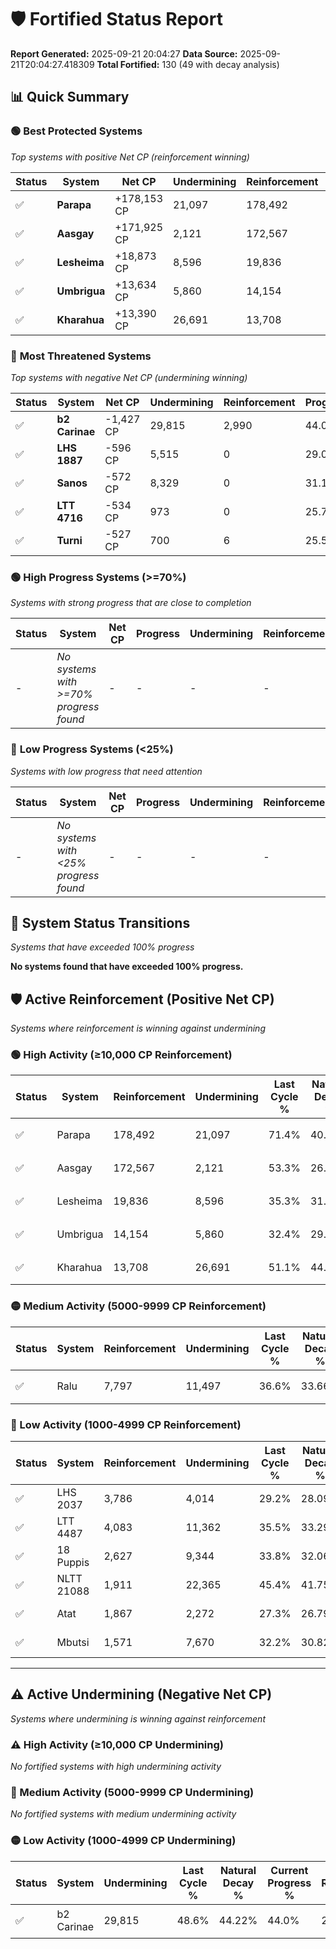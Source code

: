 # 🛡️ Fortified Status Report

**Report Generated:** 2025-09-21 20:04:27
**Data Source:** 2025-09-21T20:04:27.418309
**Total Fortified:** 130 (49 with decay analysis)

## 📊 Quick Summary

### 🟢 **Best Protected Systems**
*Top systems with positive Net CP (reinforcement winning)*

| Status | System | Net CP | Undermining | Reinforcement | Progress |
|--------|--------|--------|-------------|---------------|----------|
| ✅ | **Parapa** | +178,153 CP | 21,097 | 178,492 | 68.2% |
| ✅ | **Aasgay** | +171,925 CP | 2,121 | 172,567 | 53.0% |
| ✅ | **Lesheima** | +18,873 CP | 8,596 | 19,836 | 34.0% |
| ✅ | **Umbrigua** | +13,634 CP | 5,860 | 14,154 | 31.5% |
| ✅ | **Kharahua** | +13,390 CP | 26,691 | 13,708 | 47.0% |

### 🔴 **Most Threatened Systems**
*Top systems with negative Net CP (undermining winning)*

| Status | System | Net CP | Undermining | Reinforcement | Progress |
|--------|--------|--------|-------------|---------------|----------|
| ✅ | **b2 Carinae** | -1,427 CP | 29,815 | 2,990 | 44.0% |
| ✅ | **LHS 1887** | -596 CP | 5,515 | 0 | 29.0% |
| ✅ | **Sanos** | -572 CP | 8,329 | 0 | 31.1% |
| ✅ | **LTT 4716** | -534 CP | 973 | 0 | 25.7% |
| ✅ | **Turni** | -527 CP | 700 | 6 | 25.5% |

### 🟢 **High Progress Systems (>=70%)**
*Systems with strong progress that are close to completion*

| Status | System | Net CP | Progress | Undermining | Reinforcement |
|--------|--------|--------|----------|-------------|---------------|
| - | *No systems with >=70% progress found* | - | - | - | - |

### 🔴 **Low Progress Systems (<25%)**
*Systems with low progress that need attention*

| Status | System | Net CP | Progress | Undermining | Reinforcement |
|--------|--------|--------|----------|-------------|---------------|
| - | *No systems with <25% progress found* | - | - | - | - |
## 🔄 System Status Transitions
*Systems that have exceeded 100% progress*

**No systems found that have exceeded 100% progress.**

## 🛡️ Active Reinforcement (Positive Net CP)
*Systems where reinforcement is winning against undermining*

### 🟢 High Activity (≥10,000 CP Reinforcement)

| Status | System | Reinforcement | Undermining | Last Cycle % | Natural Decay % | Current Progress % | Current CP | Net CP | Activity |
|--------|--------|---------------|-------------|--------------|-----------------|-------------------|------------|--------|----------|
| ✅ | Parapa | 178,492 | 21,097 | 71.4% | 40.79% | 68.2% | 443,300 | +178,153 | 🟢 High Reinforcement |
| ✅ | Aasgay | 172,567 | 2,121 | 53.3% | 26.55% | 53.0% | 344,500 | +171,925 | 🟢 High Reinforcement |
| ✅ | Lesheima | 19,836 | 8,596 | 35.3% | 31.10% | 34.0% | 221,000 | +18,873 | 🟢 High Reinforcement |
| ✅ | Umbrigua | 14,154 | 5,860 | 32.4% | 29.40% | 31.5% | 204,750 | +13,634 | 🟢 High Reinforcement |
| ✅ | Kharahua | 13,708 | 26,691 | 51.1% | 44.94% | 47.0% | 305,500 | +13,390 | 🟢 High Reinforcement |

### 🟡 Medium Activity (5000-9999 CP Reinforcement)

| Status | System | Reinforcement | Undermining | Last Cycle % | Natural Decay % | Current Progress % | Current CP | Net CP | Activity |
|--------|--------|---------------|-------------|--------------|-----------------|-------------------|------------|--------|----------|
| ✅ | Ralu | 7,797 | 11,497 | 36.6% | 33.66% | 34.8% | 226,199 | +7,405 | 🟡 Medium Reinforcement |

### 🔴 Low Activity (1000-4999 CP Reinforcement)

| Status | System | Reinforcement | Undermining | Last Cycle % | Natural Decay % | Current Progress % | Current CP | Net CP | Activity |
|--------|--------|---------------|-------------|--------------|-----------------|-------------------|------------|--------|----------|
| ✅ | LHS 2037 | 3,786 | 4,014 | 29.2% | 28.09% | 28.6% | 185,900 | +3,332 | 🔵 Low Reinforcement |
| ✅ | LTT 4487 | 4,083 | 11,362 | 35.5% | 33.29% | 33.8% | 219,699 | +3,322 | 🔵 Low Reinforcement |
| ✅ | 18 Puppis | 2,627 | 9,344 | 33.8% | 32.06% | 32.4% | 210,600 | +2,219 | 🔵 Low Reinforcement |
| ✅ | NLTT 21088 | 1,911 | 22,365 | 45.4% | 41.75% | 42.0% | 273,000 | +1,605 | 🔵 Low Reinforcement |
| ✅ | Atat | 1,867 | 2,272 | 27.3% | 26.79% | 27.0% | 175,500 | +1,393 | 🔵 Low Reinforcement |
| ✅ | Mbutsi | 1,571 | 7,670 | 32.2% | 30.82% | 31.0% | 201,500 | +1,162 | 🔵 Low Reinforcement |


---

## ⚠️ Active Undermining (Negative Net CP)
*Systems where undermining is winning against reinforcement*

### ⚠️ High Activity (≥10,000 CP Undermining)

*No fortified systems with high undermining activity*

### 🔶 Medium Activity (5000-9999 CP Undermining)

*No fortified systems with medium undermining activity*

### 🟡 Low Activity (1000-4999 CP Undermining)

| Status | System | Undermining | Last Cycle % | Natural Decay % | Current Progress % | Reinforcement | Current CP | Net CP | Activity |
|--------|--------|-------------|--------------|-----------------|-------------------|---------------|------------|--------|----------|
| ✅ | b2 Carinae | 29,815 | 48.6% | 44.22% | 44.0% | 2,990 | 286,000 | -1,427 | 🟡 Low Undermining |
